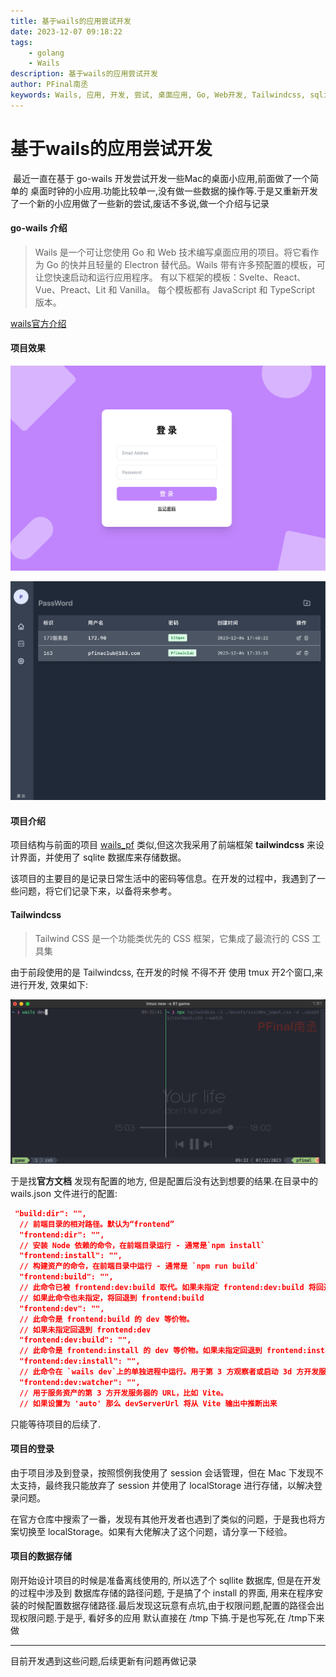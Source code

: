 ```yaml
---
title: 基于wails的应用尝试开发
date: 2023-12-07 09:18:22
tags:
    - golang
    - Wails
description: 基于wails的应用尝试开发
author: PFinal南丞
keywords: Wails, 应用, 开发, 尝试, 桌面应用, Go, Web开发, Tailwindcss, sqlite
---
```


# 基于wails的应用尝试开发

​	最近一直在基于 go-wails 开发尝试开发一些Mac的桌面小应用,前面做了一个简单的 桌面时钟的小应用.功能比较单一,没有做一些数据的操作等.于是又重新开发了一个新的小应用做了一些新的尝试,废话不多说,做一个介绍与记录

#### go-wails 介绍

> Wails 是一个可让您使用 Go 和 Web 技术编写桌面应用的项目。将它看作为 Go 的快并且轻量的 Electron 替代品。Wails 带有许多预配置的模板，可让您快速启动和运行应用程序。 有以下框架的模板：Svelte、React、Vue、Preact、Lit 和 Vanilla。 每个模板都有 JavaScript 和 TypeScript 版本。

[wails官方介绍](https://wails.io/)


#### 项目效果

![](https://raw.githubusercontent.com/pfinal-nc/iGallery/master/blog/202312041834484.png)

![](https://raw.githubusercontent.com/pfinal-nc/iGallery/master/blog/202312041835444.png)


#### 项目介绍

项目结构与前面的项目 [wails_pf](https://github.com/pfinal-nc/wails_pf) 类似,但这次我采用了前端框架 **tailwindcss** 来设计界面，并使用了 sqlite 数据库来存储数据。

该项目的主要目的是记录日常生活中的密码等信息。在开发的过程中，我遇到了一些问题，将它们记录下来，以备将来参考。

#### Tailwindcss

> Tailwind CSS 是一个功能类优先的 CSS 框架，它集成了最流行的 CSS 工具集

由于前段使用的是 Tailwindcss, 在开发的时候 不得不开 使用 tmux 开2个窗口,来进行开发,
效果如下:

![](https://raw.githubusercontent.com/pfinal-nc/iGallery/master/blog/202312070933222.png)


于是找**官方文档** 发现有配置的地方, 但是配置后没有达到想要的结果.在目录中的 wails.json 文件进行的配置:

```json
 "build:dir": "",
  // 前端目录的相对路径。默认为“frontend”
  "frontend:dir": "",
  // 安装 Node 依赖的命令，在前端目录运行 - 通常是`npm install`
  "frontend:install": "",
  // 构建资产的命令，在前端目录中运行 - 通常是 `npm run build`
  "frontend:build": "",
  // 此命令已被 frontend:dev:build 取代。如果未指定 frontend:dev:build 将回退到此命令。
  // 如果此命令也未指定，将回退到 frontend:build
  "frontend:dev": "",
  // 此命令是 frontend:build 的 dev 等价物。
  // 如果未指定回退到 frontend:dev
  "frontend:dev:build": "",
  // 此命令是 frontend:install 的 dev 等价物。如果未指定回退到 frontend:install
  "frontend:dev:install": "",
  // 此命令在 `wails dev`上的单独进程中运行。用于第 3 方观察者或启动 3d 方开发服务器
  "frontend:dev:watcher": "",
  // 用于服务资产的第 3 方开发服务器的 URL，比如 Vite。
  // 如果设置为 'auto' 那么 devServerUrl 将从 Vite 输出中推断出来
```
只能等待项目的后续了.


#### 项目的登录

由于项目涉及到登录，按照惯例我使用了 session 会话管理，但在 Mac 下发现不太支持，最终我只能放弃了 session 并使用了 localStorage 进行存储，以解决登录问题。

在官方仓库中搜索了一番，发现有其他开发者也遇到了类似的问题，于是我也将方案切换至 localStorage。如果有大佬解决了这个问题，请分享一下经验。

#### 项目的数据存储

刚开始设计项目的时候是准备离线使用的, 所以选了个 sqllite 数据库, 但是在开发的过程中涉及到 数据库存储的路径问题, 于是搞了个 install 的界面, 用来在程序安装的时候配置数据存储路径.最后发现这玩意有点坑,由于权限问题,配置的路径会出现权限问题.于是乎, 看好多的应用 默认直接在 /tmp 下搞.于是也写死,在 /tmp下来做


----

目前开发遇到这些问题,后续更新有问题再做记录